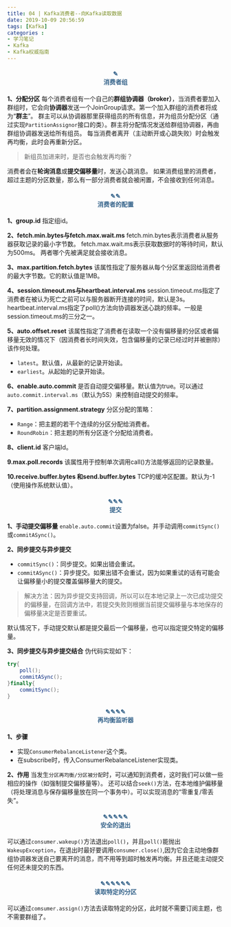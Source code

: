 ```yaml
---
title: 04 | Kafka消费者--向Kafka读取数据
date: 2019-10-09 20:56:59
tags: [Kafka]
categories :
- 学习笔记
- Kafka
- Kafka权威指南
---
```


#### <center><font color = "#36648B">✎</font><br/><font color = "#36648B">消费者组</font></center>

**1、分配分区**
每个消费者组有一个自己的**群组协调器（broker）**，当消费者要加入群组时，它会向**协调器**发送一个JoinGroup请求。第一个加入群组的消费者将成为“**群主**”。
群主可以从协调器那里获得组员的所有信息，并为组员分配分区（通过实现`PartitionAssignor`接口的类）。群主将分配情况发送给群组协调器，再由群组协调器发送给所有组员。
每当消费者离开（主动断开或心跳失败）时会触发再均衡，此时会再重新分区。
> 新组员加进来时，是否也会触发再均衡？

消费者会在**轮询消息**或**提交偏移量**时，发送心跳消息。
如果消费组里的消费者，超过主题的分区数量，那么有一部分消费者就会被闲置，不会接收到任何消息。

#### <center><font color = "#36648B">✎✎</font><br/><font color = "#36648B">消费者的配置</font></center>
**1、group.id**
指定组id。

**2、fetch.min.bytes与fetch.max.wait.ms**
fetch.min.bytes表示消费者从服务器获取记录的最小字节数。
fetch.max.wait.ms表示获取数据时的等待时间，默认为500ms。
两者哪个先被满足就会接收消息。

**3、max.partition.fetch.bytes**
该属性指定了服务器从每个分区里返回给消费者的最大字节数。它的默认值是1MB。

**4、session.timeout.ms与heartbeat.interval.ms**
session.timeout.ms指定了消费者在被认为死亡之前可以与服务器断开连接的时间，默认是3s。
heartbeat.interval.ms指定了poll()方法向协调器发送心跳的频率。一般是session.timeout.ms的三分之一。

**5、auto.offset.reset**
该属性指定了消费者在读取一个没有偏移量的分区或者偏移量无效的情况下（因消费者长时间失效，包含偏移量的记录已经过时并被删除）该作何处理。
- `latest`。默认值，从最新的记录开始读。
- `earliest`。从起始的记录开始读。

**6、enable.auto.commit**
是否自动提交偏移量。默认值为true。可以通过`auto.commit.interval.ms`（默认为5S）来控制自动提交的频率。 

**7、partition.assignment.strategy**
分区分配的策略：
- `Range`：把主题的若干个连续的分区分配给消费者。
- `RoundRobin`：把主题的所有分区逐个分配给消费者。

**8、client.id**
客户端Id。

**9.max.poll.records**
该属性用于控制单次调用call()方法能够返回的记录数量。

**10.receive.buffer.bytes 和send.buffer.bytes**
TCP的缓冲区配置。默认为-1（使用操作系统默认值）。



#### <center><font color = "#36648B">✎✎✎</font><br/><font color = "#36648B">提交</font></center>
**1、手动提交偏移量**
`enable.auto.commit`设置为false。并手动调用`commitSync()`或`commitASync()`。

**2、同步提交与异步提交**
- `commitSync()`：同步提交。如果出错会重试。
- `commitASync()`：异步提交。如果出错不会重试，因为如果重试的话有可能会让偏移量小的提交覆盖偏移量大的提交。
> 解决方法：因为异步提交支持回调，所以可以在本地记录上一次已成功提交的偏移量，在回调方法中，若提交失败则根据当前提交偏移量与本地保存的偏移量决定是否要重试。

默认情况下，手动提交默认都是提交最后一个偏移量，也可以指定提交特定的偏移量。

**3、同步提交与异步提交结合**
伪代码实现如下：
```java
try{
    poll();
    commitASync();
}finally{
    commitSync();
}
```



#### <center><font color = "#36648B">✎✎✎✎</font><br/><font color = "#36648B">再均衡监听器</font></center>
**1、步骤**
- 实现`ConsumerRebalanceListener`这个类。
- 在subscribe时，传入ConsumerRebalanceListener实现类。

**2、作用**
当发生`分区再均衡/分区被分配`时，可以通知到消费者，这时我们可以做一些相应的操作（如强制提交偏移量等）。
还可以结合`seek()`方法，在本地维护偏移量（将处理消息与保存偏移量放在同一个事务中）。可以实现消息的“零重复/零丢失”。


#### <center><font color = "#36648B">✎✎✎✎✎</font><br/><font color = "#36648B">安全的退出</font></center>
可以通过`consumer.wakeup()`方法退出`poll()`，并且`poll()`能抛出`WakeupException`，在退出时最好要调用`consumer.close()`,因为它会主动地像群组协调器发送自己要离开的消息，而不用等到超时触发再均衡。并且还能主动提交任何还未提交的东西。


#### <center><font color = "#36648B">✎✎✎✎✎✎</font><br/><font color = "#36648B">读取特定的分区</font></center>
可以通过`comsumer.assign()`方法去读取特定的分区，此时就不需要订阅主题，也不需要群组了。



